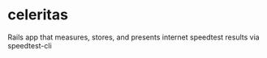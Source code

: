 # celeritas
Rails app that measures, stores, and presents internet speedtest results via speedtest-cli
